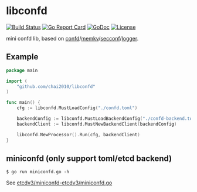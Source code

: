 # libconfd

[![Build Status](https://travis-ci.org/chai2010/libconfd.svg)](https://travis-ci.org/chai2010/libconfd)
[![Go Report Card](https://goreportcard.com/badge/github.com/chai2010/libconfd)](https://goreportcard.com/report/github.com/chai2010/libconfd)
[![GoDoc](https://godoc.org/github.com/chai2010/libconfd?status.svg)](https://godoc.org/github.com/chai2010/libconfd)
[![License](http://img.shields.io/badge/license-apache%20v2-blue.svg)](https://github.com/chai2010/libconfd/blob/master/LICENSE)

mini confd lib, based on [confd](https://github.com/kelseyhightower/confd)/[memkv](https://github.com/kelseyhightower/memkv)/[secconf](https://github.com/xordataexchange/crypt)/[logger](https://github.com/chai2010/logger).


## Example

```go
package main

import (
	"github.com/chai2010/libconfd"
)

func main() {
	cfg := libconfd.MustLoadConfig("./confd.toml")

	backendConfig := libconfd.MustLoadBackendConfig("./confd-backend.toml")
	backendClient := libconfd.MustNewBackendClient(backendConfig)

	libconfd.NewProcessor().Run(cfg, backendClient)
}
```

## miniconfd (only support toml/etcd backend)

```
$ go run miniconfd.go -h
```

See [etcdv3/miniconfd-etcdv3/miniconfd.go](etcdv3/miniconfd-etcdv3/miniconfd.go)
